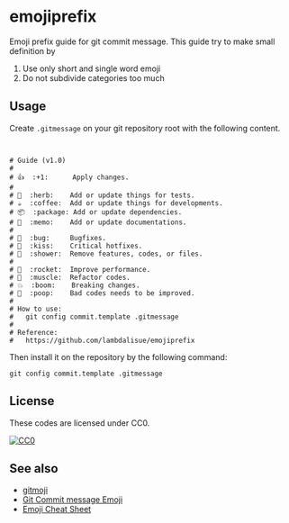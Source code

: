 # emojiprefix

Emoji prefix guide for git commit message.
This guide try to make small definition by

1.  Use only short and single word emoji
2.  Do not subdivide categories too much

## Usage

Create `.gitmessage` on your git repository root with the following content.

```


# Guide (v1.0)
#
# 👍  :+1:      Apply changes.
#
# 🌿  :herb:    Add or update things for tests.
# ☕  :coffee:  Add or update things for developments.
# 📦  :package: Add or update dependencies.
# 📝  :memo:    Add or update documentations.
#
# 🐛  :bug:     Bugfixes.
# 💋  :kiss:    Critical hotfixes.
# 🚿  :shower:  Remove features, codes, or files.
#
# 🚀  :rocket:  Improve performance.
# 💪  :muscle:  Refactor codes.
# 💥  :boom:    Breaking changes.
# 💩  :poop:    Bad codes needs to be improved.
#
# How to use:
#   git config commit.template .gitmessage
#
# Reference:
#   https://github.com/lambdalisue/emojiprefix
```

Then install it on the repository by the following command:

```
git config commit.template .gitmessage
```

## License

These codes are licensed under CC0.

[![CC0](http://i.creativecommons.org/p/zero/1.0/88x31.png "CC0")](http://creativecommons.org/publicdomain/zero/1.0/deed)

## See also

- [gitmoji](https://gitmoji.dev/)
- [Git Commit message Emoji](https://gist.github.com/parmentf/035de27d6ed1dce0b36a)
- [Emoji Cheat Sheet](https://www.webfx.com/tools/emoji-cheat-sheet/)
